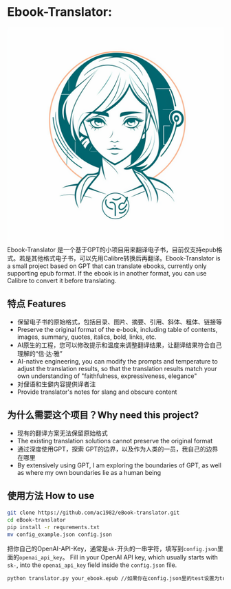 # Ebook-Translator: 
![eBook-GPT-Translator Logo](./logo.png)
Ebook-Translator 是一个基于GPT的小项目用来翻译电子书，目前仅支持epub格式。若是其他格式电子书，可以先用Calibre转换后再翻译。Ebook-Translator is a small project based on GPT that can translate ebooks, currently only supporting epub format. If the ebook is in another format, you can use Calibre to convert it before translating.

## 特点 Features

- 保留电子书的原始格式，包括目录、图片、摘要、引用、斜体、粗体、链接等
- Preserve the original format of the e-book, including table of contents, images, summary, quotes, italics, bold, links, etc.
- AI原生的工程，您可以修改提示和温度来调整翻译结果，让翻译结果符合自己理解的“信·达·雅”
- AI-native engineering, you can modify the prompts and temperature to adjust the translation results, so that the translation results match your own understanding of "faithfulness, expressiveness, elegance"
- 对俚语和生僻内容提供译者注
- Provide translator's notes for slang and obscure content


## 为什么需要这个项目？Why need this project?
- 现有的翻译方案无法保留原始格式
- The existing translation solutions cannot preserve the original format
- 通过深度使用GPT，探索 GPT的边界，以及作为人类的一员，我自己的边界在哪里
- By extensively using GPT, I am exploring the boundaries of GPT, as well as where my own boundaries lie as a human being

## 使用方法 How to use
```bash
git clone https://github.com/ac1982/eBook-translator.git
cd eBook-translator
pip install -r requrements.txt
mv config_example.json config.json
```
把你自己的OpenAI-API-Key，通常是```sk-```开头的一串字符，填写到```config.json```里面的```openai_api_key```。
Fill in your OpenAI API key, which usually starts with ```sk-```, into the ```openai_api_key``` field inside the ```config.json``` file.
```bash
python translator.py your_ebook.epub //如果你在config.json里的test设置为true，那么仅翻译开篇的7篇（含发行说明等）
```
